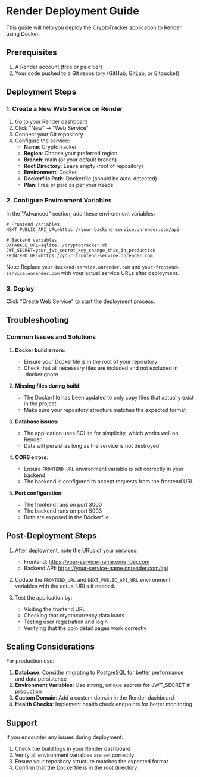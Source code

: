 # Render Deployment Guide

This guide will help you deploy the CryptoTracker application to Render using Docker.

## Prerequisites

1. A Render account (free or paid tier)
2. Your code pushed to a Git repository (GitHub, GitLab, or Bitbucket)

## Deployment Steps

### 1. Create a New Web Service on Render

1. Go to your Render dashboard
2. Click "New" → "Web Service"
3. Connect your Git repository
4. Configure the service:
   - **Name**: CryptoTracker
   - **Region**: Choose your preferred region
   - **Branch**: main (or your default branch)
   - **Root Directory**: Leave empty (root of repository)
   - **Environment**: Docker
   - **Dockerfile Path**: Dockerfile (should be auto-detected)
   - **Plan**: Free or paid as per your needs

### 2. Configure Environment Variables

In the "Advanced" section, add these environment variables:

```
# Frontend variables
NEXT_PUBLIC_API_URL=https://your-backend-service.onrender.com/api

# Backend variables
DATABASE_URL=sqlite:./cryptotracker.db
JWT_SECRET=your_jwt_secret_key_change_this_in_production
FRONTEND_URL=https://your-frontend-service.onrender.com
```

Note: Replace `your-backend-service.onrender.com` and `your-frontend-service.onrender.com` with your actual service URLs after deployment.

### 3. Deploy

Click "Create Web Service" to start the deployment process.

## Troubleshooting

### Common Issues and Solutions

1. **Docker build errors**:
   - Ensure your Dockerfile is in the root of your repository
   - Check that all necessary files are included and not excluded in .dockerignore

2. **Missing files during build**:
   - The Dockerfile has been updated to only copy files that actually exist in the project
   - Make sure your repository structure matches the expected format

3. **Database issues**:
   - The application uses SQLite for simplicity, which works well on Render
   - Data will persist as long as the service is not destroyed

4. **CORS errors**:
   - Ensure `FRONTEND_URL` environment variable is set correctly in your backend
   - The backend is configured to accept requests from the frontend URL

5. **Port configuration**:
   - The frontend runs on port 3000
   - The backend runs on port 5003
   - Both are exposed in the Dockerfile

## Post-Deployment Steps

1. After deployment, note the URLs of your services:
   - Frontend: https://your-service-name.onrender.com
   - Backend API: https://your-service-name.onrender.com/api

2. Update the `FRONTEND_URL` and `NEXT_PUBLIC_API_URL` environment variables with the actual URLs if needed.

3. Test the application by:
   - Visiting the frontend URL
   - Checking that cryptocurrency data loads
   - Testing user registration and login
   - Verifying that the coin detail pages work correctly

## Scaling Considerations

For production use:

1. **Database**: Consider migrating to PostgreSQL for better performance and data persistence
2. **Environment Variables**: Use strong, unique secrets for JWT_SECRET in production
3. **Custom Domain**: Add a custom domain in the Render dashboard
4. **Health Checks**: Implement health check endpoints for better monitoring

## Support

If you encounter any issues during deployment:

1. Check the build logs in your Render dashboard
2. Verify all environment variables are set correctly
3. Ensure your repository structure matches the expected format
4. Confirm that the Dockerfile is in the root directory